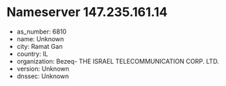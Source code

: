 # Nameserver 147.235.161.14

* as_number: 6810
* name: Unknown
* city: Ramat Gan
* country: IL
* organization: Bezeq- THE ISRAEL TELECOMMUNICATION CORP. LTD.
* version: Unknown
* dnssec: Unknown
